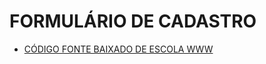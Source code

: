 # FORMULÁRIO DE CADASTRO

* [CÓDIGO FONTE BAIXADO DE ESCOLA WWW](https://github.com/EscolaWWW/Formulario-em-PHP-PDO-MySQL)